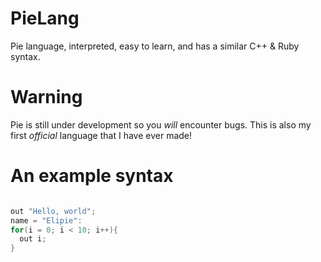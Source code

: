 # PieLang
Pie language, interpreted, easy to learn, and has a similar C++ & Ruby syntax.

# Warning
Pie is still under development so you *will* encounter bugs. 
This is also my first *official* language that I have ever made!

# An example syntax
```cpp

out "Hello, world";
name = "Elipie":
for(i = 0; i < 10; i++){
  out i;
}
```
